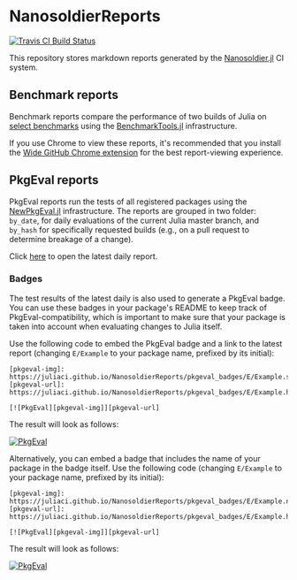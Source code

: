 # NanosoldierReports

[![Travis CI Build Status](https://travis-ci.com/JuliaCI/NanosoldierReports.svg?branch=master)](https://travis-ci.com/JuliaCI/NanosoldierReports)

This repository stores markdown reports generated by the [Nanosoldier.jl](https://github.com/JuliaCI/Nanosoldier.jl) CI system.


## Benchmark reports

Benchmark reports compare the performance of two builds of Julia on [select benchmarks](https://github.com/JuliaCI/BaseBenchmarks.jl/) using the [BenchmarkTools.jl](https://github.com/JuliaCI/BenchmarkTools.jl) infrastructure.

If you use Chrome to view these reports, it's recommended that you install the [Wide GitHub Chrome extension](https://chrome.google.com/webstore/detail/wide-github/kaalofacklcidaampbokdplbklpeldpj?hl=en) for the best report-viewing experience.


## PkgEval reports

PkgEval reports run the tests of all registered packages using the [NewPkgEval.jl](https://github.com/JuliaComputing/NewPkgEval.jl) infrastructure. The reports are grouped in two folder: `by_date`, for daily evaluations of the current Julia master branch, and `by_hash` for specifically requested builds (e.g., on a pull request to determine breakage of a change).

Click [here](https://juliaci.github.io/NanosoldierReports/pkgeval_badges/report.html) to open the latest daily report.

### Badges

The test results of the latest daily is also used to generate a PkgEval badge. You can use these badges in your package's README to keep track of PkgEval-compatibility, which is important to make sure that your package is taken into account when evaluating changes to Julia itself.

Use the following code to embed the PkgEval badge and a link to the latest report (changing `E/Example` to your package name, prefixed by its initial):

```
[pkgeval-img]: https://juliaci.github.io/NanosoldierReports/pkgeval_badges/E/Example.svg
[pkgeval-url]: https://juliaci.github.io/NanosoldierReports/pkgeval_badges/E/Example.html

[![PkgEval][pkgeval-img]][pkgeval-url]
```

The result will look as follows:

[pkgeval-img-1]: https://juliaci.github.io/NanosoldierReports/pkgeval_badges/E/Example.svg
[pkgeval-url-1]: https://juliaci.github.io/NanosoldierReports/pkgeval_badges/E/Example.html

[![PkgEval][pkgeval-img-1]][pkgeval-url-1]

Alternatively, you can embed a badge that includes the name of your package in the badge itself. Use the following code (changing `E/Example` to your package name, prefixed by its initial):

```
[pkgeval-img]: https://juliaci.github.io/NanosoldierReports/pkgeval_badges/E/Example.named.svg
[pkgeval-url]: https://juliaci.github.io/NanosoldierReports/pkgeval_badges/E/Example.html

[![PkgEval][pkgeval-img]][pkgeval-url]
```

The result will look as follows:

[pkgeval-img-2]: https://juliaci.github.io/NanosoldierReports/pkgeval_badges/E/Example.named.svg
[pkgeval-url-2]: https://juliaci.github.io/NanosoldierReports/pkgeval_badges/E/Example.html

[![PkgEval][pkgeval-img-2]][pkgeval-url-2]
